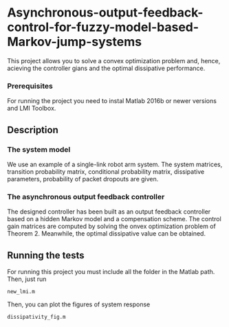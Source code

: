 # Asynchronous-output-feedback-control-for-fuzzy-model-based-Markov-jump-systems
This project allows you to solve a convex optimization problem and, hence, acieving the controller gians and the optimal dissipative performance. 
### Prerequisites
For running the project you need to instal Matlab 2016b or newer versions and LMI Toolbox. 
## Description
### The system model
We use an example of a single-link robot arm system. The system matrices, transition probability matrix, conditional probability matrix, dissipative parameters, probability of packet dropouts are given.
### The asynchronous output feedback controller
The designed controller has been built as an output feedback controller based on a hidden Markov model and a compensation scheme. 
The control gain matrices are computed by solving the onvex optimization problem of Theorem 2. Meanwhile, the optimal dissipative value can be obtained.
## Running the tests
For running this project you must include all the folder in the Matlab path. Then, just run
``` 
new_lmi.m 
```
Then, you can plot the figures of system response
```
dissipativity_fig.m
```
